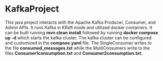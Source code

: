 # KafkaProject

This java project interacts with the Apache Kafka Producer, Consumer, and Admin APIs. It runs Kafka in KRaft mode and utilized docker containers.
It can be built running **mvn clean install** followed by running **docker compose up -d** which starts the kafka cluster.
The kafka cluster can be configured and customized in the **compose.yaml** file.
The SingleConsumer writes to the file **consumed_messages.txt** while the MultiConsumers write to the files **Consumer1consumption.txt** and **Consumer2consumption.txt**.

